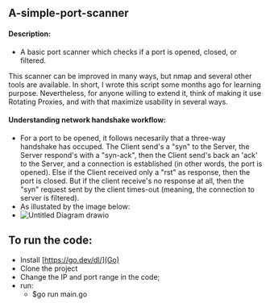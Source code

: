 ## A-simple-port-scanner

#### Description:
 - A basic port scanner which checks if a port is opened, closed, or filtered.
 
 This scanner can be improved in many ways, but nmap and several other tools are available. In short, I wrote this script some months ago for learning purpose. 
 Nevertheless, for anyone willing to extend it, think of making it use Rotating Proxies, and with that maximize usability in several ways.
 
#### Understanding network handshake workflow:
 - For a port to be opened, it follows necesarily that a three-way handshake has occuped. The Client send's a "syn" to the Server, the Server respond's with a "syn-ack", then the Client send's back an 'ack' to the Server, and a connection is established (in other words, the port is opened). Else if the Client received only a "rst" as response, then the port is closed. But if the client receive's no response at all, then the "syn" request sent by the client times-out (meaning, the connection to server is filtered). 
 - As illustated by the image below:
 - ![Untitled Diagram drawio](https://user-images.githubusercontent.com/59922186/146649090-5041f787-19bf-4c70-a6be-f5add0d4dafd.png)

    
 ## To run the code:
 - Install [https://go.dev/dl/](Go)
 - Clone the project
 - Change the IP and port range in the code;
 - run:
   - $go run main.go
   
